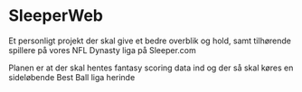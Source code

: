 # SleeperWeb

Et personligt projekt der skal give et bedre overblik og hold, samt tilhørende spillere på vores NFL Dynasty liga på Sleeper.com  

Planen er at der skal hentes fantasy scoring data ind og der så skal køres en sideløbende Best Ball liga herinde
